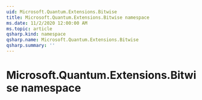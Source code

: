 ```yaml
---
uid: Microsoft.Quantum.Extensions.Bitwise
title: Microsoft.Quantum.Extensions.Bitwise namespace
ms.date: 11/2/2020 12:00:00 AM
ms.topic: article
qsharp.kind: namespace
qsharp.name: Microsoft.Quantum.Extensions.Bitwise
qsharp.summary: ''
---
```


# Microsoft.Quantum.Extensions.Bitwise namespace




